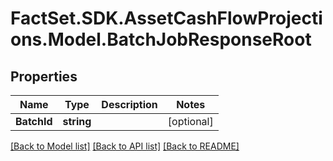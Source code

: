 # FactSet.SDK.AssetCashFlowProjections.Model.BatchJobResponseRoot

## Properties

Name | Type | Description | Notes
------------ | ------------- | ------------- | -------------
**BatchId** | **string** |  | [optional] 

[[Back to Model list]](../README.md#documentation-for-models) [[Back to API list]](../README.md#documentation-for-api-endpoints) [[Back to README]](../README.md)

